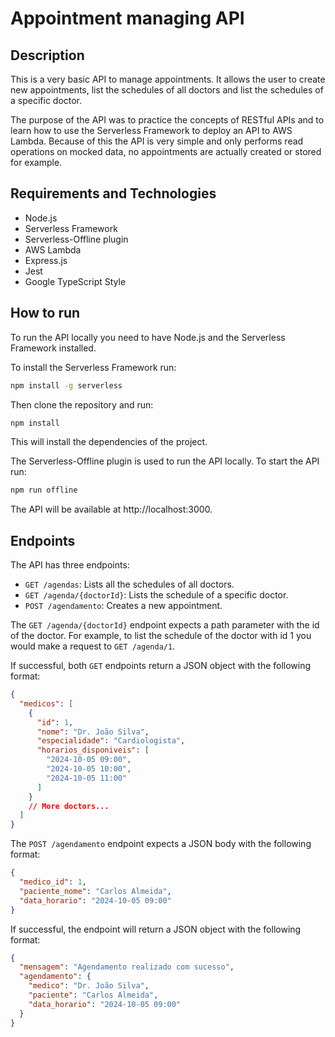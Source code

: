 # Appointment managing API

## Description

This is a very basic API to manage appointments. It allows the user to create new appointments, list the schedules of all doctors and list the schedules of a specific doctor.

The purpose of the API was to practice the concepts of RESTful APIs and to learn how to use the Serverless Framework to deploy an API to AWS Lambda. Because of this the API is very simple and only performs read operations on mocked data, no appointments are actually created or stored for example.

## Requirements and Technologies

- Node.js
- Serverless Framework
- Serverless-Offline plugin
- AWS Lambda
- Express.js
- Jest
- Google TypeScript Style

## How to run

To run the API locally you need to have Node.js and the Serverless Framework installed.

To install the Serverless Framework run:

```bash
npm install -g serverless
```

Then clone the repository and run:

```bash
npm install
```

This will install the dependencies of the project.

The Serverless-Offline plugin is used to run the API locally. To start the API run:

```bash
npm run offline
```

The API will be available at http://localhost:3000.

## Endpoints

The API has three endpoints:

- `GET /agendas`: Lists all the schedules of all doctors.
- `GET /agenda/{doctorId}`: Lists the schedule of a specific doctor.
- `POST /agendamento`: Creates a new appointment.

The `GET /agenda/{doctorId}` endpoint expects a path parameter with the id of the doctor. For example, to list the schedule of the doctor with id 1 you would make a request to `GET /agenda/1`.

If successful, both `GET` endpoints return a JSON object with the following format:

```json
{
  "medicos": [
    {
      "id": 1,
      "nome": "Dr. João Silva",
      "especialidade": "Cardiologista",
      "horarios_disponiveis": [
        "2024-10-05 09:00",
        "2024-10-05 10:00",
        "2024-10-05 11:00"
      ]
    }
    // More doctors...
  ]
}
```

The `POST /agendamento` endpoint expects a JSON body with the following format:

```json
{
  "medico_id": 1,
  "paciente_nome": "Carlos Almeida",
  "data_horario": "2024-10-05 09:00"
}
```

If successful, the endpoint will return a JSON object with the following format:

```json
{
  "mensagem": "Agendamento realizado com sucesso",
  "agendamento": {
    "medico": "Dr. João Silva",
    "paciente": "Carlos Almeida",
    "data_horario": "2024-10-05 09:00"
  }
}
```
